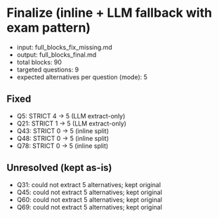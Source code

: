 # Finalize (inline + LLM fallback with exam pattern)
- input: full_blocks_fix_missing.md
- output: full_blocks_final.md
- total blocks: 90
- targeted questions: 9
- expected alternatives per question (mode): 5

## Fixed
- Q5: STRICT 4 → 5 (LLM extract-only)
- Q21: STRICT 1 → 5 (LLM extract-only)
- Q43: STRICT 0 → 5 (inline split)
- Q48: STRICT 0 → 5 (inline split)
- Q78: STRICT 0 → 5 (inline split)

## Unresolved (kept as-is)
- Q31: could not extract 5 alternatives; kept original
- Q45: could not extract 5 alternatives; kept original
- Q60: could not extract 5 alternatives; kept original
- Q69: could not extract 5 alternatives; kept original

